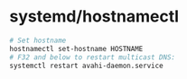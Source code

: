 # systemd/hostnamectl

```bash
# Set hostname
hostnamectl set-hostname HOSTNAME
# F32 and below to restart multicast DNS:
systemctl restart avahi-daemon.service
```
